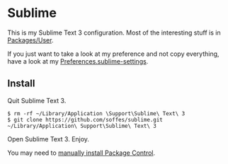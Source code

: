 # Sublime

This is my Sublime Text 3 configuration. Most of the interesting stuff is in [Packages/User](Packages/User).

If you just want to take a look at my preference and not copy everything, have a look at my [Preferences.sublime-settings](Packages/User/Preferences.sublime-settings).

## Install

Quit Sublime Text 3.

    $ rm -rf ~/Library/Application \Support\Sublime\ Text\ 3
    $ git clone https://github.com/soffes/sublime.git ~/Library/Application\ Support\Sublime\ Text\ 3

Open Sublime Text 3. Enjoy.

You may need to [manually install Package Control](https://sublime.wbond.net/installation).
